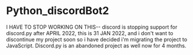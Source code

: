 # Python_discordBot2
I HAVE TO STOP WORKING ON THIS--
discord is stopping support for discord.py after APRIL 2022, this is 31 JAN 2022, and i don't want to discontinue my project soon
so i have decided i'm migrating the project to JavaScript. 
Discord.py is an abandoned project as well now for 4 months.

